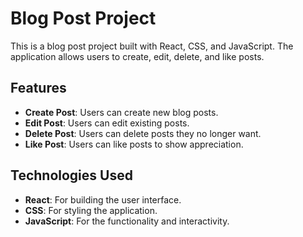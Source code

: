 # Blog Post Project

This is a blog post project built with React, CSS, and JavaScript. The application allows users to create, edit, delete, and like posts.

## Features

- **Create Post**: Users can create new blog posts.
- **Edit Post**: Users can edit existing posts.
- **Delete Post**: Users can delete posts they no longer want.
- **Like Post**: Users can like posts to show appreciation.

## Technologies Used

- **React**: For building the user interface.
- **CSS**: For styling the application.
- **JavaScript**: For the functionality and interactivity.